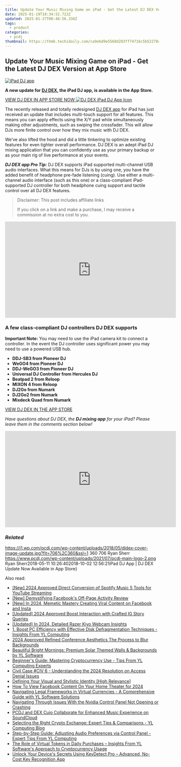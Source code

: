 ```yaml
---
title: Update Your Music Mixing Game on iPad - Get the Latest DJ DEX Version at App Store
date: 2025-01-19T18:34:52.722Z
updated: 2025-01-27T00:48:56.336Z
tags:
  - product
categories:
  - pcdj
thumbnail: https://thmb.techidaily.com/ca9ebd9e5568d283ff74716c5b52278ddfb01bff412fbb14fb93882fc8d1dc09.jpg
---
```


## Update Your Music Mixing Game on iPad - Get the Latest DJ DEX Version at App Store

[![iPad DJ app](https://i1.wp.com/pcdj.com/wp-content/uploads/2018/05/djdex-cover-image-update.jpg?resize=706%2C321&ssl=1)](https://i1.wp.com/pcdj.com/wp-content/uploads/2018/05/djdex-cover-image-update.jpg?fit=706%2C360&ssl=1 "iPad DJ app")

**A new update for [DJ DEX](https://itunes.apple.com/us/app/dj-dex-the-dj-mixing-app/id514748680?mt=8), the iPad DJ app, is available in the App Store.** 

[VIEW DJ DEX IN APP STORE NOW ![DJ DEX iPad DJ App Icon](https://i0.wp.com/pcdj.com/wp-content/uploads/2018/05/djdexapp-icon-new.png?fit=230%2C230&ssl=1 "DJ DEX iPad DJ App Icon")](https://itunes.apple.com/us/app/dj-dex-the-dj-mixing-app/id514748680?mt=8)

The recently released and totally redesigned [DJ DEX app](https://itunes.apple.com/us/app/dj-dex-the-dj-mixing-app/id514748680?mt=8) for iPad has just received an update that includes multi-touch support for all features. This means you can apply effects using the X/Y pad while simultaneously making other adjustments, such as swiping the crossfader. This will allow DJs more finite control over how they mix music with DJ DEX.

We’ve also lifted the hood and did a little tinkering to optimize existing features for even tighter overall performance. DJ DEX is an adept iPad DJ mixing application that you can confidently use as your primary backup or as your main rig of live performance at your events.

_**DJ DEX app Pro Tip:**_  DJ DEX supports iPad supported multi-channel USB audio interfaces. What this means for DJs is by using one, you have the added benefit of headphone pre-fade listening (cuing). Use either a multi-channel audio interface (such as this one) or a class-compliant iPad-supported DJ controller for both headphone cuing support and tactile control over all DJ DEX features.

>  Disclaimer: This post includes affiliate links
>
>  If you click on a link and make a purchase, I may receive a commission at no extra cost to you.
>

<!-- affiliate ads begin -->
<iframe width="560" height="315" src="https://www.youtube.com/embed/P6Wfzj6YNDM?si=WRZQD9zCdQ1_tW1b" title="YouTube video player" frameborder="0" allow="accelerometer; autoplay; clipboard-write; encrypted-media; gyroscope; picture-in-picture; web-share" referrerpolicy="strict-origin-when-cross-origin" allowfullscreen></iframe>
<!-- affiliate ads end -->

### A few class-compliant DJ controllers DJ DEX supports

**Important Note:** You may need to use the iPad camera kit to connect a controller. In the event the DJ controller uses significant power you may need to use a powered USB hub.

* **DDJ-SB3 from Pioneer DJ**
* **WeGO4 from Pioneer DJ**
* **DDJ-WeGO3 from Pioneer DJ**
* **Universal DJ Controller from Hercules DJ**
* **Beatpad 2 from Reloop**
* **MIXON 4 from Reloop**
* **DJ2Go from Numark**
* **DJ2Go2 from Numark**
* **Mixdeck Quad from Numark**

[VIEW DJ DEX IN THE APP STORE](https://itunes.apple.com/us/app/dj-dex-the-dj-mixing-app/id514748680?mt=8)

_Have questions about DJ DEX, the **DJ mixing app** for your iPad? Please leave them in the comments section below!_

<!-- affiliate ads begin -->
<iframe width="560" height="315" src="https://www.youtube.com/embed/6xGqSETroqA?si=4C1GPgXi-AksR_oO" title="YouTube video player" frameborder="0" allow="accelerometer; autoplay; clipboard-write; encrypted-media; gyroscope; picture-in-picture; web-share" referrerpolicy="strict-origin-when-cross-origin" allowfullscreen></iframe>
<!-- affiliate ads end -->

### _Related_

https://i1.wp.com/pcdj.com/wp-content/uploads/2018/05/djdex-cover-image-update.jpg?fit=706%2C360&ssl=1 360 706 Ryan Sherr https://www.pcdj.com/wp-content/uploads/2021/07/pcdj-main-logo-2.png Ryan Sherr2018-05-11 10:26:402018-10-02 12:56:21iPad DJ App | DJ DEX Update Now Available in App Store}

<ins class="adsbygoogle"
     style="display:block"
     data-ad-format="autorelaxed"
     data-ad-client="ca-pub-7571918770474297"
     data-ad-slot="1223367746"></ins>

<ins class="adsbygoogle"
     style="display:block"
     data-ad-client="ca-pub-7571918770474297"
     data-ad-slot="8358498916"
     data-ad-format="auto"
     data-full-width-responsive="true"></ins>

<span class="atpl-alsoreadstyle">Also read:</span>
<div><ul>
<li><a href="https://youtube-blog.techidaily.com/024-approved-direct-conversion-of-spotify-music-5-tools-for-youtube-streaming/"><u>[New] 2024 Approved Direct Conversion of Spotify Music 5 Tools for YouTube Streaming</u></a></li>
<li><a href="https://fox-helps.techidaily.com/new-demystifying-facebooks-off-page-activity-review/"><u>[New] Demystifying Facebook's Off-Page Activity Review</u></a></li>
<li><a href="https://instagram-videos.techidaily.com/new-in-2024-memetic-mastery-creating-viral-content-on-facebook-and-insta/"><u>[New] In 2024, Memetic Mastery Creating Viral Content on Facebook and Insta</u></a></li>
<li><a href="https://instagram-video-files.techidaily.com/updated-2024-approved-boost-interaction-with-crafted-ig-story-queries/"><u>[Updated] 2024 Approved Boost Interaction with Crafted IG Story Queries</u></a></li>
<li><a href="https://screen-mirroring-recording.techidaily.com/updated-in-2024-detailed-razer-kiyo-webcam-insights/"><u>[Updated] In 2024, Detailed Razer Kiyo Webcam Insights</u></a></li>
<li><a href="https://win-cloud.techidaily.com/1-boost-pc-efficiency-with-effective-disk-defragmentation-techniques-insights-from-yl-computing/"><u>1. Boost PC Efficiency with Effective Disk Defragmentation Techniques - Insights From YL Computing</u></a></li>
<li><a href="https://visual-screen-recording.techidaily.com/2024-approved-refined-conference-aesthetics-the-process-to-blur-backgrounds/"><u>2024 Approved Refined Conference Aesthetics The Process to Blur Backgrounds</u></a></li>
<li><a href="https://win-cloud.techidaily.com/beautiful-bright-mornings-premium-solar-themed-walls-and-backgrounds-by-yl-software/"><u>Beautiful Bright Mornings: Premium Solar Themed Walls & Backgrounds by YL Software</u></a></li>
<li><a href="https://win-cloud.techidaily.com/beginners-guide-mastering-cryptocurrency-use-tips-from-yl-computing-experts/"><u>Beginner's Guide: Mastering Cryptocurrency Use - Tips From YL Computing Experts</u></a></li>
<li><a href="https://win-answers.techidaily.com/civil-case-civ-6-understanding-the-2024-resolution-on-access-denial-issues/"><u>Civil Case #CIV 6 - Understanding the 2024 Resolution on Access Denial Issues</u></a></li>
<li><a href="https://youtube-webster.techidaily.com/ing-your-visual-and-stylistic-identity-high-relevance/"><u>Defining Your Visual and Stylistic Identity [High Relevance]</u></a></li>
<li><a href="https://facebook-videos.techidaily.com/how-to-view-facebook-content-on-your-home-theater-for-2024/"><u>How To View Facebook Content On Your Home Theater for 2024</u></a></li>
<li><a href="https://win-cloud.techidaily.com/navigating-legal-frameworks-in-virtual-currencies-a-comprehensive-guide-with-yl-software-solutions/"><u>Navigating Legal Frameworks in Virtual Currencies - A Comprehensive Guide with YL Software Solutions</u></a></li>
<li><a href="https://win-blog.techidaily.com/navigating-through-issues-with-the-nvidia-control-panel-not-opening-or-crashing/"><u>Navigating Through Issues With the Nvidia Control Panel Not Opening or Crashing</u></a></li>
<li><a href="https://win-cloud.techidaily.com/pcdj-and-dex-cujo-collaborate-for-enhanced-music-experience-on-soundcloud/"><u>PCDJ and DEX Cujo Collaborate for Enhanced Music Experience on SoundCloud</u></a></li>
<li><a href="https://win-cloud.techidaily.com/selecting-the-right-crypto-exchange-expert-tips-and-comparisons-yl-computing-blog/"><u>Selecting the Right Crypto Exchange: Expert Tips & Comparisons - YL Computing Blog</u></a></li>
<li><a href="https://win-cloud.techidaily.com/step-by-step-guide-adjusting-audio-preferences-via-control-panel-expert-tips-from-yl-computing/"><u>Step-by-Step Guide: Adjusting Audio Preferences via Control Panel - Expert Tips From YL Computing</u></a></li>
<li><a href="https://win-cloud.techidaily.com/the-role-of-virtual-tokens-in-daily-purchases-insights-from-yl-softwares-approach-to-cryptocurrency-usage/"><u>The Role of Virtual Tokens in Daily Purchases – Insights From YL Software's Approach to Cryptocurrency Usage</u></a></li>
<li><a href="https://win-cloud.techidaily.com/unlock-your-devices-secrets-using-keydetect-pro-advanced-no-cost-key-recognition-app/"><u>Unlock Your Device's Secrets Using KeyDetect Pro – Advanced, No-Cost Key Recognition App</u></a></li>
</ul></div>

